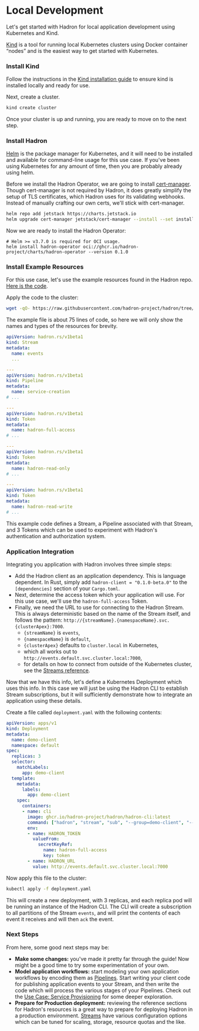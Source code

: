 Local Development
=================
Let's get started with Hadron for local application development using Kubernetes and Kind.

[Kind](https://kind.sigs.k8s.io/) is a tool for running local Kubernetes clusters using Docker container “nodes” and is the easiest way to get started with Kubernetes.

### Install Kind
Follow the instructions in the [Kind installation guide](https://kind.sigs.k8s.io/docs/user/quick-start/#installation) to ensure kind is installed locally and ready for use.

Next, create a cluster.

```sh
kind create cluster
```

Once your cluster is up and running, you are ready to move on to the next step.

### Install Hadron
[Helm](https://helm.sh/) is the package manager for Kubernetes, and it will need to be installed and available for command-line usage for this use case. If you've been using Kubernetes for any amount of time, then you are probably already using helm.

Before we install the Hadron Operator, we are going to install [cert-manager](https://cert-manager.io/). Though cert-manager is not required by Hadron, it does greatly simplify the setup of TLS certificates, which Hadron uses for its validating webhooks. Instead of manually crafting our own certs, we'll stick with cert-manager.

```sh
helm repo add jetstack https://charts.jetstack.io
helm upgrade cert-manager jetstack/cert-manager --install --set installCRDs=true
```

Now we are ready to install the Hadron Operator:

```
# Helm >= v3.7.0 is required for OCI usage.
helm install hadron-operator oci://ghcr.io/hadron-project/charts/hadron-operator --version 0.1.0
```

### Install Example Resources
For this use case, let's use the example resources found in the Hadron repo. [Here is the code](https://raw.githubusercontent.com/hadron-project/hadron/tree/main/charts/hadron-operator/examples/full.yaml).

Apply the code to the cluster:

```sh
wget -qO- https://raw.githubusercontent.com/hadron-project/hadron/tree/main/charts/hadron-operator/examples/full.yaml | kubectl apply -f -
```

The example file is about 75 lines of code, so here we will only show the names and types of the resources for brevity.

```yaml
apiVersion: hadron.rs/v1beta1
kind: Stream
metadata:
  name: events
  ...

---
apiVersion: hadron.rs/v1beta1
kind: Pipeline
metadata:
  name: service-creation
# ...

---
apiVersion: hadron.rs/v1beta1
kind: Token
metadata:
  name: hadron-full-access
# ...

---
apiVersion: hadron.rs/v1beta1
kind: Token
metadata:
  name: hadron-read-only
# ...

---
apiVersion: hadron.rs/v1beta1
kind: Token
metadata:
  name: hadron-read-write
# ...
```

This example code defines a Stream, a Pipeline associated with that Stream, and 3 Tokens which can be used to experiment with Hadron's authentication and authorization system.

### Application Integration
Integrating you application with Hadron involves three simple steps:
- Add the Hadron client as an application dependency. This is language dependent. In Rust, simply add `hadron-client = "0.1.0-beta.0"` to the `[dependencies]` section of your `Cargo.toml`.
- Next, determine the access token which your application will use. For this use case, we'll use the `hadron-full-access` Token.
- Finally, we need the URL to use for connecting to the Hadron Stream. This is always deterministic based on the name of the Stream itself, and follows the pattern: `http://{streamName}.{namespaceName}.svc.{clusterApex}:7000`.
    - `{streamName}` is `events`,
    - `{namespaceName}` is `default`,
    - `{clusterApex}` defaults to `cluster.local` in Kubernetes,
    - which all works out to `http://events.default.svc.cluster.local:7000`,
    - for details on how to connect from outside of the Kubernetes cluster, see the [Streams reference](../reference/streams.md).

Now that we have this info, let's define a Kubernetes Deployment which uses this info. In this case we will just be using the Hadron CLI to establish Stream subscriptions, but it will sufficiently demonstrate how to integrate an application using these details.

Create a file called `deployment.yaml` with the following contents:

```yaml
apiVersion: apps/v1
kind: Deployment
metadata:
  name: demo-client
  namespace: default
spec:
  replicas: 3
  selector:
    matchLabels:
      app: demo-client
  template:
    metadata:
      labels:
        app: demo-client
    spec:
      containers:
      - name: cli
        image: ghcr.io/hadron-project/hadron/hadron-cli:latest
        command: ["hadron", "stream", "sub", "--group=demo-client", "--start-beginning"]
        env:
        - name: HADRON_TOKEN
          valueFrom:
            secretKeyRef:
              name: hadron-full-access
              key: token
        - name: HADRON_URL
          value: http://events.default.svc.cluster.local:7000
```

Now apply this file to the cluster:

```sh
kubectl apply -f deployment.yaml
```

This will create a new deployment, with 3 replicas, and each replica pod will be running an instance of the Hadron CLI. The CLI will create a subscription to all partitions of the Stream `events`, and will print the contents of each event it receives and will then `ack` the event.

### Next Steps
From here, some good next steps may be:

- **Make some changes:** you've made it pretty far through the guide! Now might be a good time to try some experimentation of your own.
- **Model application workflows:** start modeling your own application workflows by encoding them as [Pipelines](../reference/pipelines.md). Start writing your client code for publishing application events to your Stream, and then write the code which will process the various stages of your Pipelines. Check out the [Use Case: Service Provisioning](./service-provisioning.md) for some deeper exploration.
- **Prepare for Production deployment:** reviewing the reference sections for Hadron's resources is a great way to prepare for deploying Hadron in a production environment. [Streams](../reference/streams.md) have various configuration options which can be tuned for scaling, storage, resource quotas and the like.
